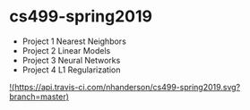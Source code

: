# cs499-spring2019

<ul>
<li>Project 1 Nearest Neighbors</li>
<li>Project 2 Linear Models</li>
<li>Project 3 Neural Networks</li>
<li>Project 4 L1 Regularization</li>
</ul>

[!(https://api.travis-ci.com/nhanderson/cs499-spring2019.svg?branch=master)](https://api.travis-ci.com/nhanderson/cs499-spring2019)